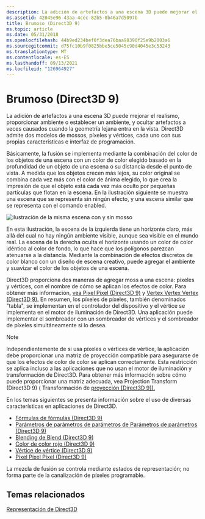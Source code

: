 ```yaml
---
description: La adición de artefactos a una escena 3D puede mejorar el realismo, proporcionar ambiente o establecer un ambiente, y ocultar artefactos a veces causados cuando la geometría lejana entra en la vista.
ms.assetid: 42045e96-43aa-4cec-82b5-0b46a7d5097b
title: Brumoso (Direct3D 9)
ms.topic: article
ms.date: 05/31/2018
ms.openlocfilehash: 44b9ed234bef0f3dea76baa98390f25e9b2003a6
ms.sourcegitcommit: d75fc10b9f0825bbe5ce5045c90d4045e3c53243
ms.translationtype: MT
ms.contentlocale: es-ES
ms.lasthandoff: 09/13/2021
ms.locfileid: "126964927"
---
```

# <a name="fog-direct3d-9"></a>Brumoso (Direct3D 9)

La adición de artefactos a una escena 3D puede mejorar el realismo, proporcionar ambiente o establecer un ambiente, y ocultar artefactos a veces causados cuando la geometría lejana entra en la vista. Direct3D admite dos modelos de mossos, píxeles y vértices, cada uno con sus propias características e interfaz de programación.

Básicamente, la fusión se implementa mediante la combinación del color de los objetos de una escena con un color de color elegido basado en la profundidad de un objeto de una escena o su distancia desde el punto de vista. A medida que los objetos crecen más lejos, su color original se combina cada vez más con el color de ánima elegido, lo que crea la impresión de que el objeto está cada vez más oculto por pequeñas partículas que flotan en la escena. En la ilustración siguiente se muestra una escena que se representa sin ningún efecto, y una escena similar que se representa con el comando enabled.

![ilustración de la misma escena con y sin mosso](images/fogcomp.png)

En esta ilustración, la escena de la izquierda tiene un horizonte claro, más allá del cual no hay ningún ambiente visible, aunque sea visible en el mundo real. La escena de la derecha oculta el horizonte usando un color de color idéntico al color de fondo, lo que hace que los polígonos parezcan atenuarse a la distancia. Mediante la combinación de efectos discretos de color blanco con un diseño de escena creativo, puede agregar el ambiente y suavizar el color de los objetos de una escena.

Direct3D proporciona dos maneras de agregar moss a una escena: píxeles y vértices, con el nombre de cómo se aplican los efectos de color. Para obtener más información, [vea Pixel Pixel (Direct3D 9)](pixel-fog.md) y [Vertex Vertex Vertex (Direct3D 9).](vertex-fog.md) En resumen, los píxeles de píxeles, también denominados "tabla", se implementan en el controlador del dispositivo y el vértice se implementa en el motor de iluminación de Direct3D. Una aplicación puede implementar el sombreador con un sombreador de vértices y el sombreador de píxeles simultáneamente si lo desea.

> [!Note]  
> Independientemente de si usa píxeles o vértices de vértice, la aplicación debe proporcionar una matriz de proyección compatible para asegurarse de que los efectos de color de color se aplican correctamente. Esta restricción se aplica incluso a las aplicaciones que no usan el motor de iluminación y transformación de Direct3D. Para obtener más información sobre cómo puede proporcionar una matriz adecuada, vea Projection Transform (Direct3D 9) ( Transformación de [proyección [Direct3D 9]).](projection-transform.md)

 

En los temas siguientes se presenta información sobre el uso de diversas características en aplicaciones de Direct3D.

-   [Fórmulas de fórmulas (Direct3D 9)](fog-formulas.md)
-   [Parámetros de parámetros de parámetros de Parámetros de parámetros (Direct3D 9)](fog-parameters.md)
-   [Blending de Blend (Direct3D 9)](fog-blending.md)
-   [Color de color rojo (Direct3D 9)](fog-color.md)
-   [Vértice de vértice (Direct3D 9)](vertex-fog.md)
-   [Pixel Pixel Pixel (Direct3D 9)](pixel-fog.md)

La mezcla de fusión se controla mediante estados de representación; no forma parte de la canalización de píxeles programable.

## <a name="related-topics"></a>Temas relacionados

<dl> <dt>

[Representación de Direct3D](direct3d-rendering.md)
</dt> </dl>

 

 



